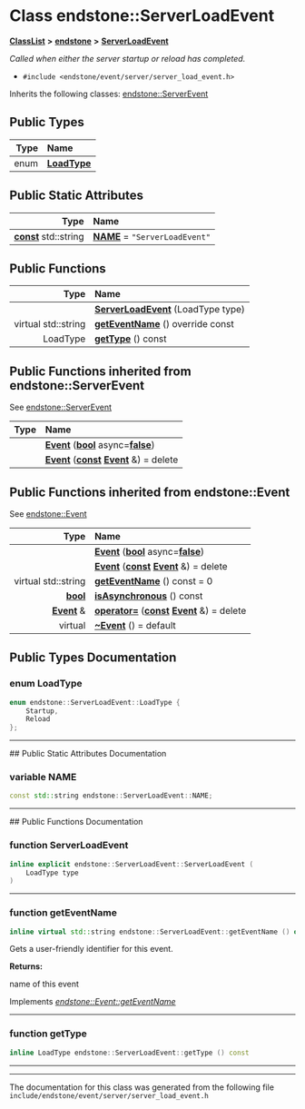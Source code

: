 

# Class endstone::ServerLoadEvent



[**ClassList**](annotated.md) **>** [**endstone**](namespaceendstone.md) **>** [**ServerLoadEvent**](classendstone_1_1ServerLoadEvent.md)



_Called when either the server startup or reload has completed._ 

* `#include <endstone/event/server/server_load_event.h>`



Inherits the following classes: [endstone::ServerEvent](classendstone_1_1ServerEvent.md)














## Public Types

| Type | Name |
| ---: | :--- |
| enum  | [**LoadType**](#enum-loadtype)  <br> |


















## Public Static Attributes

| Type | Name |
| ---: | :--- |
|  [**const**](classendstone_1_1Vector.md) std::string | [**NAME**](#variable-name)   = `"ServerLoadEvent"`<br> |










































## Public Functions

| Type | Name |
| ---: | :--- |
|   | [**ServerLoadEvent**](#function-serverloadevent) (LoadType type) <br> |
| virtual std::string | [**getEventName**](#function-geteventname) () override const<br> |
|  LoadType | [**getType**](#function-gettype) () const<br> |


## Public Functions inherited from endstone::ServerEvent

See [endstone::ServerEvent](classendstone_1_1ServerEvent.md)

| Type | Name |
| ---: | :--- |
|   | [**Event**](classendstone_1_1ServerEvent.md#function-event-12) ([**bool**](classendstone_1_1Vector.md) async=[**false**](classendstone_1_1Vector.md)) <br> |
|   | [**Event**](classendstone_1_1ServerEvent.md#function-event-22) ([**const**](classendstone_1_1Vector.md) [**Event**](classendstone_1_1Event.md) &) = delete<br> |


## Public Functions inherited from endstone::Event

See [endstone::Event](classendstone_1_1Event.md)

| Type | Name |
| ---: | :--- |
|   | [**Event**](classendstone_1_1Event.md#function-event-12) ([**bool**](classendstone_1_1Vector.md) async=[**false**](classendstone_1_1Vector.md)) <br> |
|   | [**Event**](classendstone_1_1Event.md#function-event-22) ([**const**](classendstone_1_1Vector.md) [**Event**](classendstone_1_1Event.md) &) = delete<br> |
| virtual std::string | [**getEventName**](classendstone_1_1Event.md#function-geteventname) () const = 0<br> |
|  [**bool**](classendstone_1_1Vector.md) | [**isAsynchronous**](classendstone_1_1Event.md#function-isasynchronous) () const<br> |
|  [**Event**](classendstone_1_1Event.md) & | [**operator=**](classendstone_1_1Event.md#function-operator) ([**const**](classendstone_1_1Vector.md) [**Event**](classendstone_1_1Event.md) &) = delete<br> |
| virtual  | [**~Event**](classendstone_1_1Event.md#function-event) () = default<br> |
















































































## Public Types Documentation




### enum LoadType 

```C++
enum endstone::ServerLoadEvent::LoadType {
    Startup,
    Reload
};
```




<hr>
## Public Static Attributes Documentation




### variable NAME 

```C++
const std::string endstone::ServerLoadEvent::NAME;
```




<hr>
## Public Functions Documentation




### function ServerLoadEvent 

```C++
inline explicit endstone::ServerLoadEvent::ServerLoadEvent (
    LoadType type
) 
```




<hr>



### function getEventName 

```C++
inline virtual std::string endstone::ServerLoadEvent::getEventName () override const
```



Gets a user-friendly identifier for this event.




**Returns:**

name of this event 





        
Implements [*endstone::Event::getEventName*](classendstone_1_1Event.md#function-geteventname)


<hr>



### function getType 

```C++
inline LoadType endstone::ServerLoadEvent::getType () const
```




<hr>

------------------------------
The documentation for this class was generated from the following file `include/endstone/event/server/server_load_event.h`

